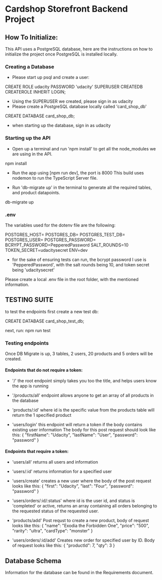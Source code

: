 # Cardshop Storefront Backend Project

## How To Initialize:
This API uses a PostgreSQL database, here are the instructions on how to initialize the project once PostgreSQL is installed locally.

### Creating a Database
- Please start up psql and create a user:

CREATE ROLE udacity PASSWORD 'udacity' SUPERUSER CREATEDB CREATEROLE INHERIT LOGIN;

- Using the SUPERUSER we created, please sign in as udacity
- Please create a PostgreSQL database locally called 'card_shop_db'

CREATE DATABASE card_shop_db;

- when starting up the database, sign in as udacity

### Starting up the API
- Open up a terminal and run 'npm install' to get all the node_modules we are using in the API.

npm install

- Run the app using [npm run dev], the port is 8000
This build uses nodemon to run the TypeScript Server file.


- Run 'db-migrate up' in the terminal to generate all the required tables, and product datapoints.

db-migrate up


### .env
The variables used for the dotenv file are the following:

POSTGRES_HOST=
POSTGRES_DB=
POSTGRES_TEST_DB=
POSTGRES_USER=
POSTGRES_PASSWORD=
BCRYPT_PASSWORD=PepperedPassword
SALT_ROUNDS=10
TOKEN_SECRET=udacitysecret
ENV=dev

* for the sake of ensuring tests can run, the bcrypt password I use is 'PepperedPassword', with the salt rounds being 10, and token secret being 'udacitysecret'


Please create a local .env file in the root folder, with the mentioned information.

## TESTING SUITE
to test the endpoints 
first create a new test db:

CREATE DATABASE card_shop_test_db;

next, run:
npm run test

### Testing endpoints
Once DB Migrate is up, 3 tables, 2 users, 20 products  and 5 orders will be created.

#### Endpoints that do not require a token:
- '/' the root endpoint simply takes you too the title, and helps users know the app is running

- '/products/all' endpoint allows anyone to get an array of all products in the database
- 'products/:id' where id is the specific value from the products table will return the 1 specified product
- 'users/login' this endpoint will return a token if the body contains existing user information
The body for this post request should look like this:
{
    "firstName": "Udacity",
    "lastName": "User",
    "password": "password"
}


#### Endpoints that require a token:
- 'users/all' returns all users and information
- 'users/:id' returns information for a specified user
- 'users/create' creates a new user where the body of the post request looks like this:
{
    "first": "Udacity",
    "last": "Four",
    "password": "password"
}
- 'users/orders/:id/:status' where id is the user id, and status is 'completed' or active, returns an array containing all orders belonging to the requested status of the requested user.

- 'products/add' Post requst to create a new product, body of request looks like this:
{
    "name": "Exodia the Forbidden One",
    "price": "500",
    "rarity": "ultra",
    "cardType": "monster"
}

- 'users/orders/:id/add' Creates new order for specified user by ID. Body of request looks like this:
{
    "productId": 7,
    "qty": 3
}

## Database Schema
Information for the database can be found in the Requirements document.